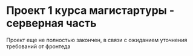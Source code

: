 # Проект 1 курса магистартуры - серверная часть
Проект еще не полностью закончен, в связи с ожиданием уточнения требований от фронтеда
